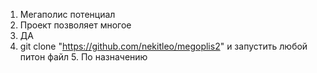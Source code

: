 1. Мегаполис потенциал
2. Проект позволяет многое
3. ДА
4. git clone "https://github.com/nekitleo/megoplis2"
   и запустить любой питон файл
   5. По назначению
